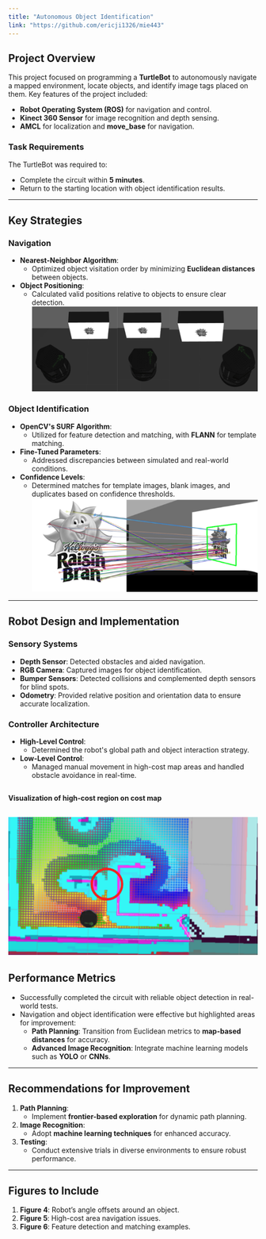 ```yaml
---
title: "Autonomous Object Identification"
link: "https://github.com/ericji1326/mie443"
---
```


## Project Overview

This project focused on programming a **TurtleBot** to autonomously navigate a mapped environment, locate objects, and identify image tags placed on them. Key features of the project included:

- **Robot Operating System (ROS)** for navigation and control.
- **Kinect 360 Sensor** for image recognition and depth sensing.
- **AMCL** for localization and **move_base** for navigation.

### Task Requirements
The TurtleBot was required to:
- Complete the circuit within **5 minutes**.
- Return to the starting location with object identification results.

---

## Key Strategies

### Navigation
- **Nearest-Neighbor Algorithm**:
  - Optimized object visitation order by minimizing **Euclidean distances** between objects.
- **Object Positioning**:
  - Calculated valid positions relative to objects to ensure clear detection.
![Angled-Approach](/images/projects/object-recognition-robot/angles.png)

### Object Identification
- **OpenCV's SURF Algorithm**:
  - Utilized for feature detection and matching, with **FLANN** for template matching.
- **Fine-Tuned Parameters**:
  - Addressed discrepancies between simulated and real-world conditions.
- **Confidence Levels**:
  - Determined matches for template images, blank images, and duplicates based on confidence thresholds.
![Feature-Detection](/images/projects/object-recognition-robot/feature-detection.png)
---

## Robot Design and Implementation

### Sensory Systems
- **Depth Sensor**: Detected obstacles and aided navigation.
- **RGB Camera**: Captured images for object identification.
- **Bumper Sensors**: Detected collisions and complemented depth sensors for blind spots.
- **Odometry**: Provided relative position and orientation data to ensure accurate localization.

### Controller Architecture
- **High-Level Control**:
  - Determined the robot's global path and object interaction strategy.
- **Low-Level Control**:
  - Managed manual movement in high-cost map areas and handled obstacle avoidance in real-time.
##
#### **Visualization of high-cost region on cost map**
![High-Cost-Map](/images/projects/object-recognition-robot/highcost.png)
---

## Performance Metrics

- Successfully completed the circuit with reliable object detection in real-world tests.
- Navigation and object identification were effective but highlighted areas for improvement:
  - **Path Planning**: Transition from Euclidean metrics to **map-based distances** for accuracy.
  - **Advanced Image Recognition**: Integrate machine learning models such as **YOLO** or **CNNs**.

---

## Recommendations for Improvement

1. **Path Planning**:
   - Implement **frontier-based exploration** for dynamic path planning.
2. **Image Recognition**:
   - Adopt **machine learning techniques** for enhanced accuracy.
3. **Testing**:
   - Conduct extensive trials in diverse environments to ensure robust performance.

---

## Figures to Include

1. **Figure 4**: Robot’s angle offsets around an object.
2. **Figure 5**: High-cost area navigation issues.
3. **Figure 6**: Feature detection and matching examples.
